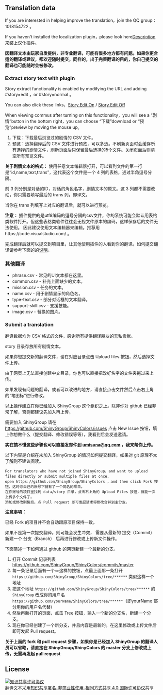 ## Translation data

If you are interested in helping improve the translation，join the QQ group：1018154722 。

If you haven't installed the localization plugin，please look here[Description](https://github.com/biuuu/ShinyColors/blob/master/src/README.md)来装上汉化插件。

**因翻译文本由玩家自发提供，非专业翻译，可能有很多地方都有问题。如果你更合适的翻译或建议，都欢迎随时提交。同样的，出于完善翻译的目的，你自己提交的翻译也可能随时会被修改。**

### Extract story text with plugin

Story extract functionality is enabled by modifying the URL and adding #story=edit ，or #story=normal 。

You can also click these links，[Story Edit On](https://shinycolors.enza.fun/home#story=edit)  /  [Story Edit Off](https://shinycolors.enza.fun/home#story=normal)

When viewing commus after turning on this functionality，you will see a “剧情”button in the bottom right，you can choose “下载”download or “预览”preview by moving the mouse up。

1. 下载：下载最后浏览过的剧情的 CSV 文件。
2. 预览：选择翻译后的 CSV 文件进行预览，可以多选。不刷新页面时会缓存所有选择的剧情文件，刷新页面后只保留最后选择的5个文件。关闭页面后则清空所有预览文件。

**关于剧情文本的格式：**
使用任意文本编辑器打开，可以看到文件的第一行是“id,name,text,trans”，这代表这个文件是一个 4 列的表格，通过半角逗号分隔。

前 3 列分别是对话的ID，对话的角色名字，剧情文本的原文。这 3 列都不需要改动，你只需要填写最后的 trans 列，即译文。

当你在 trans 列填写上对应的翻译后，就可以进行预览。

**注意：**
插件提供的是utf8编码的逗号分隔的csv文件，你的系统可能会默认用表格类软件打开。但这些表格类软件往往会无视文件原本的编码，这样保存后的文件无法使用。
因此建议使用文本编辑器来编辑，推荐用https://code.visualstudio.com/ 。

完成翻译后就可以提交到项目里，让其他使用插件的人看到你的翻译。如何提交翻译请参考下面的的[说明](#提交翻译)。

### 其他翻译

* phrase.csv - 常见的UI文本都在这里。
* common.csv - 补充上面缺少的文本。
* mission.csv - 任务的文本。
* name.csv - 用于剧情显示的角色名。
* type-text.csv - 部分对话框的文本翻译。
* support-skill.csv - 支援技能。
* image.csv - 替换的图片。

### Submit a translation
翻译数据均为 CSV 格式的文件，感谢所有提供翻译朋友的无私贡献。

story 目录存放所有剧情文本。

如果你想提交新的翻译文件，请在对应目录点击 Upload files 按钮，然后选择文件上传。

由于网页上无法直接创建中文目录，你也可以直接把改好名字的文件夹拖过来上传。

如果发现有问题的翻译，或者可以改进的地方，请直接点击文件然后点击右上角的“笔图标”进行修改。

以上操作建立在你已经加入 ShinyGroup 这个组织之上。除非你对 github 已经非常了解，否则都建议先加入再上传。

需要加入 ShinyGroup 请在 https://github.com/ShinyGroup/ShinyColors/issues 点击 New Issue 按钮，填上你想做什么（提交翻译、修改错误等等），我看到后会发送邀请。

**实在搞不懂这些步骤也可以直接发邮件到 umisuna@qq.com ，我来帮你上传。**

以下内容是介绍在未加入 ShinyGroup 的情况如何提交翻译，如果对 git 原理不太了解则不建议阅读。

```
For translators who have not joined ShinyGroup，and want to upload files directly or submit multiple files at once，
open https://github.com/ShinyGroup/ShinyColors ，and then click Fork 按钮，这时你自己的账号下就有了一个同名的项目。
在你账号的项目里找到 data/story 目录，点击右上角的 Upload Files 按钮，就能一次上传多个文件了。
添加或修改剧情后，点 Pull request 即可发起请求将修改合并到主分支。
```

**注意事项：**

已经 Fork 的项目并不会自动跟原项目保持一致。

如果不是第一次提交翻译，则可能会发生冲突，
需要从最新的 提交（Commit） 新建一个 分支（Branch） 后再进行修改或上传新文件操作。

下面简述一下如何通过 github 的网页新建一个最新的分支。
1. 打开 Commit 记录列表 https://github.com/ShinyGroup/ShinyColors/commits/master
2. 每一条记录后面有一个`<>`这样的按钮，点最上面那一条打开 `https://github.com/ShinyGroup/ShinyColors/tree/******` 类似这样一个地址
3. 把这个地址 `https://github.com/ShinyGroup/ShinyColors/tree/******` 的 `ShinyGroup` 改成你的用户名 `https://github.com/yourName/ShinyColors/tree/******`（即yourName 部分用你的用户名代替）
4. 然后再新打开的页面，点击 Tree 按钮，输入一个新的分支名，新建一个分支。
5. 现在你已经创建了一个新分支，并且内容是最新的。在这里修改或上传文件后即可发起 Pull request。

**关于上面的 fork 和 pull request 步骤，如果你是已经加入 ShinyGroup 的翻译人员可以省略，请直接在 ShinyGroup/ShinyColors 的 master 分支上修改或上传，无需再发起 pull request**

## License
<a rel="license" href="http://creativecommons.org/licenses/by-nc-sa/4.0/"><img alt="知识共享许可协议" style="border-width:0" src="https://i.creativecommons.org/l/by-nc-sa/4.0/88x31.png" /></a><br />翻译文本采用<a rel="license" href="http://creativecommons.org/licenses/by-nc-sa/4.0/">知识共享署名-非商业性使用-相同方式共享 4.0 国际许可协议</a>共享
